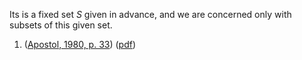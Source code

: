 Its is a fixed set $S$ given in advance, and we are concerned only with subsets of this given set. 



1. ([Apostol, 1980, p. 33](zotero://select/library/items/EZV2IYZM)) ([pdf](zotero://open-pdf/library/items/UIXUZUAG?page=33&annotation=HHD5BWQG))